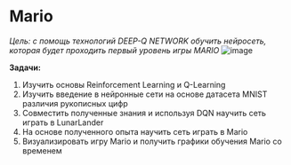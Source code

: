 # Mario
_Цель: с помощь технологий DEEP-Q NETWORK обучить нейросеть, которая будет проходить первый уровень игры MARIO_
![image](https://user-images.githubusercontent.com/66073940/117574587-88432300-b0e6-11eb-9d1c-e4569f32784d.png)

**Задачи:** 
 1.	Изучить основы Reinforcement Learning и Q-Learning
 2.	Изучить введение в нейронные сети на основе датасета MNIST различия рукописных цифр
 3.	Совместить полученные знания и используя DQN научить сеть играть в LunarLander
 4.	На основе полученного опыта научить сеть играть в Mario
 5.	Визуализировать игру Mario и получить графики обучения Mario со временем



